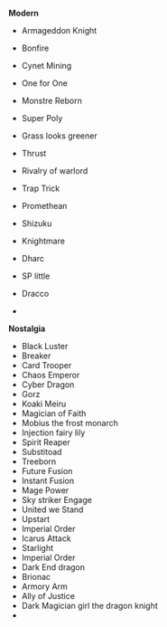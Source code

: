 **Modern**
- Armageddon Knight
- Bonfire
- Cynet Mining
- One for One
- Monstre Reborn
- Super Poly
- Grass looks greener
- Thrust
- Rivalry of warlord
- Trap Trick

- Promethean
- Shizuku
- Knightmare
- Dharc
- SP little
- Dracco
- 


**Nostalgia**
- Black Luster
- Breaker
- Card Trooper
- Chaos Emperor
- Cyber Dragon
- Gorz
- Koaki Meiru
- Magician of Faith
- Mobius the frost monarch
- Injection fairy lily
- Spirit Reaper
- Substitoad
- Treeborn
- Future Fusion
- Instant Fusion
- Mage Power
- Sky striker Engage
- United we Stand
- Upstart
- Imperial Order
- Icarus Attack
- Starlight
- Imperial Order
- Dark End dragon
- Brionac
- Armory Arm
- Ally of Justice
- Dark Magician girl the dragon knight
- 
